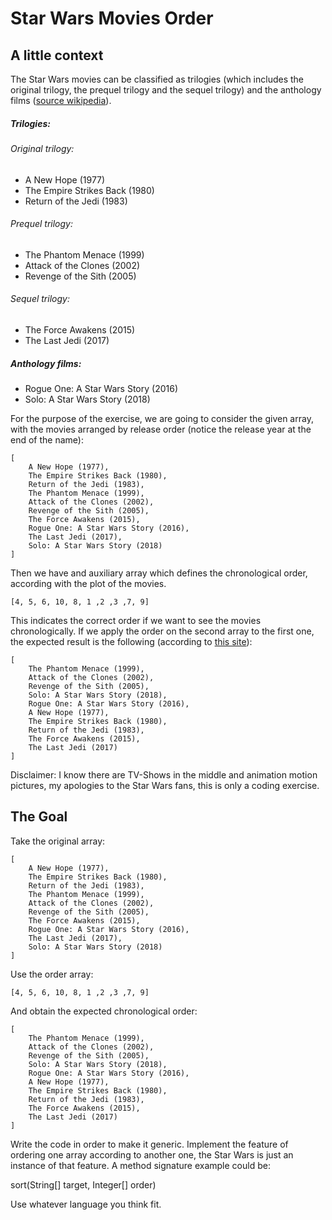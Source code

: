 # Star Wars Movies Order

## A little context

The Star Wars movies can be classified as trilogies (which includes the original trilogy, the prequel trilogy and the sequel trilogy) and the anthology films ([source wikipedia][1]).

##### Trilogies:

###### Original trilogy:

* A New Hope (1977)
* The Empire Strikes Back (1980)
* Return of the Jedi (1983)

###### Prequel trilogy:

* The Phantom Menace (1999)
* Attack of the Clones (2002)
* Revenge of the Sith (2005)

###### Sequel trilogy:
* The Force Awakens (2015)
* The Last Jedi (2017)

##### Anthology films:

* Rogue One: A Star Wars Story (2016)
* Solo: A Star Wars Story (2018)

For the purpose of the exercise, we are going to consider the given array, with the movies arranged by release order (notice the release year at the end of the name):

    [
        A New Hope (1977), 
        The Empire Strikes Back (1980), 
        Return of the Jedi (1983), 
        The Phantom Menace (1999),
        Attack of the Clones (2002),
        Revenge of the Sith (2005),
        The Force Awakens (2015),
        Rogue One: A Star Wars Story (2016),
        The Last Jedi (2017),
        Solo: A Star Wars Story (2018)
    ]

Then we have and auxiliary array which defines the chronological order, according with the plot of the movies.

    [4, 5, 6, 10, 8, 1 ,2 ,3 ,7, 9]

This indicates the correct order if we want to see the movies chronologically. If we apply the order on the second array to the first one, the expected result is the following (according to [this site][2]):

    [
        The Phantom Menace (1999),
        Attack of the Clones (2002),
        Revenge of the Sith (2005),
        Solo: A Star Wars Story (2018),
        Rogue One: A Star Wars Story (2016),
        A New Hope (1977), 
        The Empire Strikes Back (1980), 
        Return of the Jedi (1983), 
        The Force Awakens (2015),
        The Last Jedi (2017)
    ]

Disclaimer: I know there are TV-Shows in the middle and animation motion pictures, my apologies to the Star Wars fans, this is only a coding exercise.

## The Goal

Take the original array:

    [
        A New Hope (1977), 
        The Empire Strikes Back (1980), 
        Return of the Jedi (1983), 
        The Phantom Menace (1999),
        Attack of the Clones (2002),
        Revenge of the Sith (2005),
        The Force Awakens (2015),
        Rogue One: A Star Wars Story (2016),
        The Last Jedi (2017),
        Solo: A Star Wars Story (2018)
    ]
    
Use the order array: 

    [4, 5, 6, 10, 8, 1 ,2 ,3 ,7, 9]
    
And obtain the expected chronological order:

    [
        The Phantom Menace (1999),
        Attack of the Clones (2002),
        Revenge of the Sith (2005),
        Solo: A Star Wars Story (2018),
        Rogue One: A Star Wars Story (2016),
        A New Hope (1977), 
        The Empire Strikes Back (1980), 
        Return of the Jedi (1983), 
        The Force Awakens (2015),
        The Last Jedi (2017)
    ]
    
Write the code in order to make it generic. Implement the feature of ordering one array according to another one, the Star Wars is just an instance of that feature. A method signature example could be:

sort(String[] target, Integer[] order)

[1]: https://en.wikipedia.org/wiki/Star_Wars
[2]: http://www.digitalspy.com/movies/star-wars/feature/a825727/star-wars-timeline-chronology-phantom-menace-to-last-jedi/

Use whatever language you think fit.